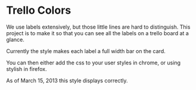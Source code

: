 # Trello Colors

We use labels extensively, but those little lines are hard to distinguish.
This project is to make it so that you can see all the labels on a trello board at a glance.

Currently the style makes each label a full width bar on the card.

You can then either add the css to your user styles in chrome, or using stylish in firefox.

As of March 15, 2013 this style displays correctly.
